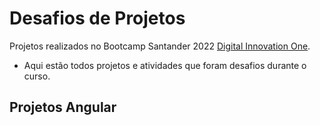 # Desafios de Projetos

Projetos realizados no Bootcamp Santander 2022 [Digital Innovation One](https://digitalinnovation.one/).

- Aqui estão todos projetos e atividades que foram desafios durante o curso.

## Projetos Angular



